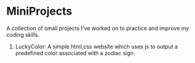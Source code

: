 # MiniProjects

A collection of small projects I've worked on to practice and improve my coding skills.

1) LuckyColor:
A simple html,css website which uses js to output a predefined color associated with a zodiac sign.